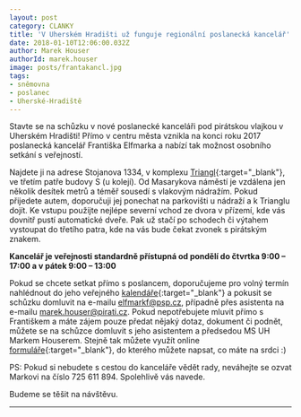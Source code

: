 ```yaml
---
layout: post
category: CLANKY
title: 'V Uherském Hradišti už funguje regionální poslanecká kancelář'
date: 2018-01-10T12:06:00.032Z
author: Marek Houser
authorId: marek.houser
image: posts/frantakancl.jpg
tags: 
- sněmovna
- poslanec
- Uherské-Hradiště
---
```

Stavte se na schůzku v nové poslanecké kanceláři pod pirátskou vlajkou v Uherském Hradišti! Přímo v centru města vznikla na konci roku 2017 poslanecká kancelář Františka Elfmarka a nabízí tak možnost osobního setkání s veřejností.

Najdete ji na adrese Stojanova 1334, v komplexu [Triangl](https://www.google.cz/maps/search/stojanova+1334/@49.0659177,17.4569568,17z/data=!3m1!4b1?hl=cs){:target="_blank"}, ve třetím patře budovy S (u kolejí). Od Masarykova náměstí je vzdálena jen několik desítek metrů a téměř sousedí s vlakovým nádražím. Pokud přijedete autem, doporučuji jej ponechat na parkovišti u nádraží a k Trianglu dojít. Ke vstupu použijte nejlépe severní vchod ze dvora v přízemí, kde vás dovnitř pustí automatické dveře. Pak už stačí po schodech či výtahem vystoupat do třetího patra, kde na vás bude čekat zvonek s pirátským znakem.

**Kancelář je veřejnosti standardně přístupná od pondělí do čtvrtka 9:00 – 17:00 a v pátek 9:00 – 13:00**

Pokud se chcete setkat přímo s poslancem, doporučujeme pro volný termín nahlédnout do jeho veřejného [kalendáře](https://calendar.google.com/calendar/r?cid=frantisek.elfmark@gmail.com){:target="_blank"} a pokusit se schůzku domluvit na e-mailu elfmarkf@psp.cz, případně přes asistenta na e-mailu marek.houser@pirati.cz. Pokud nepotřebujete mluvit přímo s Františkem a máte zájem pouze předat nějaký dotaz, dokument či podnět, můžete se na schůzce domluvit s jeho asistentem a předsedou MS UH Markem Houserem. Stejně tak můžete využít online [formuláře](https://docs.google.com/forms/d/1NjMuQnu0SmY44A4hN1HMoW8dfy6USDrllrUov6t0GY8/prefill){:target="_blank"}, do kterého můžete napsat, co máte na srdci :)

PS: Pokud si nebudete s cestou do kanceláře vědět rady, neváhejte se ozvat Markovi na číslo 725 611 894. Spolehlivě vás navede.

Budeme se těšit na návštěvu.

- - -
